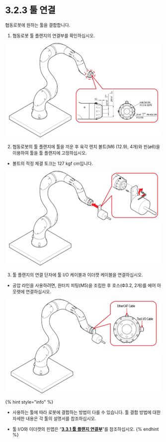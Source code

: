 # 3.2.3 툴 연결

협동로봇에 원하는 툴을 결합합니다.

1. 협동로봇 툴 플랜지의 연결부를 확인하십시오.

![](../../.gitbook/assets/tool_connect_1.png)

2. 협동로봇의 툴 플랜지에 툴을 끼운 후 육각 렌치 볼트\(M6 \(12.9\), 4개\)와 핀\(ø6\)을 이용하여 툴을 툴 플랜지에 고정하십시오.

* 볼트의 적정 체결 토크는 127 kgf cm입니다.

![](../../.gitbook/assets/tool_connect_2.png)

3. 툴 플랜지의 연결 단자에 툴 I/O 케이블과 이더캣 케이블을 연결하십시오.

* 공압 라인을 사용하려면, 원터치 피팅\(M5\)을 조립한 후 호스\(Ф3.2, 2개\)를 에어 아웃렛에 연결하십시오.

![](../../.gitbook/assets/tool_connect_3.png)

{% hint style="info" %}
* 사용하는 툴에 따라 로봇에 결합하는 방법이 다를 수 있습니다. 툴 결합 방법에 대한 자세한 내용은 각 툴의 설명서를 찹조하십시오.

* 툴 I/O와 이더캣의 핀맵은 “[**3.3.1 툴 플랜지 연결부**](../3-3-robot-interface/1-tool-flange-connection-point/)”를 참조하십시오.
{% endhint %}

